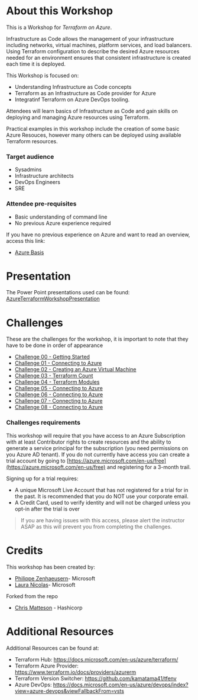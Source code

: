 About this Workshop
========
This is a Workshop for *Terraform on Azure*.

Infrastructure as Code allows the management of your infrastructure including networks, virtual machines, platform services, and load balancers. Using Terraform configuration to describe the desired Azure resources needed for an environment ensures that consistent infrastructure is created each time it is deployed.

This Workshop is focused on:

- Understanding Infrastructure as Code concepts
- Terraform as an Infrastructure as Code provider for Azure
- Integratinf Terraform on Azure DevOps tooling.

Attendees will learn basics of Infrastructure as Code  and gain skills on deploying and managing Azure resources using Terraform.

Practical examples in this workshop include the creation of some basic Azure Resouces, however many others can be deployed using available Terraform resources.

###  Target audience

* Sysadmins
* Infrastructure architects
* DevOps Engineers
* SRE

### Attendee pre-requisites

* Basic understanding of command line
* No previous Azure experience required

If you have no previous experience on Azure and want to read an overview, access this link:

* [Azure Basis](azurebasis.md)

Presentation
============

The Power Point presentations used can be found: [AzureTerraformWorkshopPresentation](docs/AzureTerraformWorkshopPresentation.pptx)



Challenges
====

These are the challenges for the workshop, it is important to note that they have to be done in order of appearance

* [Challenge 00 - Getting Started](challenges/00-gettingstarted)
* [Challenge 01 - Connecting to Azure](challenges/01-connectingtoazure)
* [Challenge 02 - Creating an Azure Virtual Machine](challenges/02-azurevm)
* [Challenge 03 - Terraform Count](challenges/03-terraformcount)
* [Challenge 04 - Terraform Modules](challenges/04-terraformmodules)
* [Challenge 05 - Connecting to Azure](challenges/05-publicmoduleregistry)
* [Challenge 06 - Connecting to Azure](challenges/06-remotebackend)
* [Challenge 07 - Connecting to Azure](challenges/08-security)
* [Challenge 08 - Connecting to Azure](challenges/09-azuredevops)


### Challenges requirements

This workshop will require that you have access to an Azure Subscription with at least Contributor rights to create resources and the ability to generate a service principal for the subscription (you need permissions on you Azure AD tenant). If you do not currently have access you can create a trial account by going to [https://azure.microsoft.com/en-us/free](https://azure.microsoft.com/en-us/free) and registering for a 3-month trail.

Signing up for a trial requires:

- A unique Microsoft Live Account that has not registered for a trial for in the past. It is recommended that you do NOT use your corporate email.
- A Credit Card, used to verify identity and will not be charged unless you opt-in after the trial is over

> If you are having issues with this access, please alert the instructor ASAP as this will prevent you from completing the challenges.

Credits
=======

This workshop has been created by:

* [Philippe Zenhaeusern](https://github.com/Zenocolo)- Microsoft
* [Laura Nicolas](https://github.com/lanicola)- Microsoft

Forked from the repo
* [Chris Matteson](https://github.com/chrismatteson/AzureTerraformWorkshop) - Hashicorp

Additional Resources
=======

Additional Resources can be found at: 
- Terraform Hub: https://docs.microsoft.com/en-us/azure/terraform/
- Terraform Azure Provider: https://www.terraform.io/docs/providers/azurerm
- Terraform Version Switcher: https://github.com/kamatama41/tfenv 
- Azure DevOps: https://docs.microsoft.com/en-us/azure/devops/index?view=azure-devops&viewFallbackFrom=vsts 
